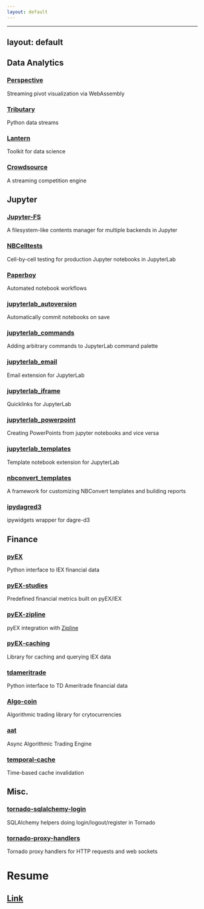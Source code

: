 ```yaml
---
layout: default
---
```

---
layout: default
---
<!-- # Projects

## [Paperboy]("https://paperboy-jp.herokuapp.com")
Automated notebook workflows

## [Lan Kwai Fund](https://www.lankwai.fund)
Cryptocurrency fund

## [Lost&Found](https://loststuff.herokuapp.com)
Find things you've lost

## [Realized PnL](https://live-pnl.paine.nyc)
Streaming PnL calcs

## [HedgeMe](https://hedgeme.herokuapp.com)
Towards open financial analytics -->

## Data Analytics
### [Perspective](https://github.com/finos/perspective)
Streaming pivot visualization via WebAssembly

### [Tributary](https://github.com/timkpaine/tributary)
Python data streams

### [Lantern](https://github.com/timkpaine/lantern)
Toolkit for data science

### [Crowdsource](https://github.com/timkpaine/crowdsource)
A streaming competition engine


## Jupyter
### [Jupyter-FS](https://github.com/jpmorganchase/jupyter-fs)
A filesystem-like contents manager for multiple backends in Jupyter

### [NBCelltests](https://github.com/jpmorganchase/nbcelltests)
Cell-by-cell testing for production Jupyter notebooks in JupyterLab

### [Paperboy](https://github.com/timkpaine/paperboy)
Automated notebook workflows

### [jupyterlab_autoversion](https://github.com/timkpaine/jupyterlab_autoversion)
Automatically commit notebooks on save

### [jupyterlab_commands](https://github.com/timkpaine/jupyterlab_commands)
Adding arbitrary commands to JupyterLab command palette

### [jupyterlab_email](https://github.com/timkpaine/jupyterlab_email)
Email extension for JupyterLab

### [jupyterlab_iframe](https://github.com/timkpaine/jupyterlab_iframe)
Quicklinks for JupyterLab

### [jupyterlab_powerpoint](https://github.com/timkpaine/jupyterlab_powerpoint)
Creating PowerPoints from jupyter notebooks and vice versa

### [jupyterlab_templates](https://github.com/timkpaine/jupyterlab_templates)
Template notebook extension for JupyterLab

### [nbconvert_templates](https://github.com/timkpaine/nbconvert_templates)
A framework for customizing NBConvert templates and building reports

### [ipydagred3](https://github.com/timkpaine/ipydagred3)
ipywidgets wrapper for dagre-d3




## Finance
### [pyEX](https://github.com/timkpaine/pyEX)
Python interface to IEX financial data

### [pyEX-studies](https://github.com/timkpaine/pyEX-studies)
Predefined financial metrics built on pyEX/IEX

### [pyEX-zipline](https://github.com/timkpaine/pyEX-zipline)
pyEX integration with [Zipline](https://github.com/quantopian/zipline)

### [pyEX-caching](https://github.com/timkpaine/pyEX-caching)
Library for caching and querying IEX data

### [tdameritrade](https://github.com/timkpaine/tdameritrade)
Python interface to TD Ameritrade financial data

### [Algo-coin](https://github.com/AsyncAlgoTrading/algo-coin)
Algorithmic trading library for crytocurrencies

### [aat](https://github.com/AsyncAlgoTrading/aat)
Async Algorithmic Trading Engine

### [temporal-cache](https://github.com/timkpaine/temporal-cache)
Time-based cache invalidation


## Misc.
### [tornado-sqlalchemy-login](https://github.com/timkpaine/tornado-sqlalchemy-login)
SQLAlchemy helpers doing login/logout/register in Tornado

### [tornado-proxy-handlers](https://github.com/timkpaine/tornado-proxy-handlers)
Tornado proxy handlers for HTTP requests and web sockets

<!-- # Services
## [Jupyter](http://jupyter.paine.nyc)
## [Jenkins](http://jenkins.paine.nyc)
## [Airflow](http://airflow.paine.nyc)
## [NetData](http://monitor.paine.nyc)
## [Cockpit](http://cockpit.paine.nyc)
## [Zookeeper](http://zookeeper.paine.nyc)
## [Kafka](http://kafka.paine.nyc)
## [Kafka-rest](http://kafka-rest.paine.nyc)
## [Kafka-ui](http://kafka-ui.paine.nyc)
## [Kafka-manager](http://kafka-manager.paine.nyc) -->


# Resume
## [Link](./resume.html)

<!-- # Services
## [Link](./services.html) -->

